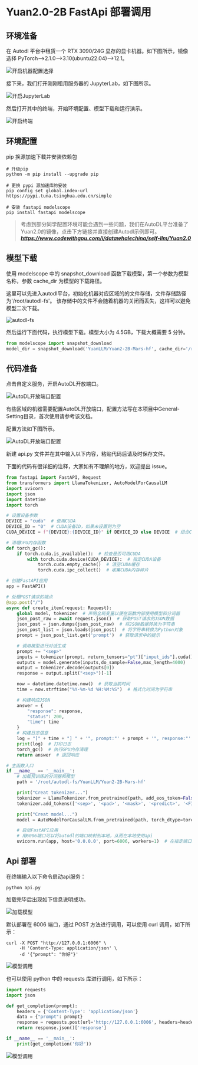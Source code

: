 # Yuan2.0-2B FastApi 部署调用

## 环境准备

在 Autodl 平台中租赁一个 RTX 3090/24G 显存的显卡机器。如下图所示，镜像选择 PyTorch-->2.1.0-->3.10(ubuntu22.04)-->12.1。

![开启机器配置选择](images/01-1.png)

接下来，我们打开刚刚租用服务器的 JupyterLab，如下图所示。

![开启JupyterLab](images/01-2.png)

然后打开其中的终端，开始环境配置、模型下载和运行演示。  

![开启终端](images/01-3.png)

## 环境配置

pip 换源加速下载并安装依赖包

```shell
# 升级pip
python -m pip install --upgrade pip

# 更换 pypi 源加速库的安装
pip config set global.index-url https://pypi.tuna.tsinghua.edu.cn/simple

# 安装 fastapi modelscope
pip install fastapi modelscope
```  

> 考虑到部分同学配置环境可能会遇到一些问题，我们在AutoDL平台准备了Yuan2.0的镜像，点击下方链接并直接创建Autodl示例即可。
> ***https://www.codewithgpu.com/i/datawhalechina/self-llm/Yuan2.0***


## 模型下载  

使用 modelscope 中的 snapshot_download 函数下载模型，第一个参数为模型名称，参数 cache_dir 为模型的下载路径。

这里可以先进入autodl平台，初始化机器对应区域的的文件存储，文件存储路径为'/root/autodl-fs'。
该存储中的文件不会随着机器的关闭而丢失，这样可以避免模型二次下载。

![autodl-fs](images/autodl-fs.png)

然后运行下面代码，执行模型下载。模型大小为 4.5GB，下载大概需要 5 分钟。

```python
from modelscope import snapshot_download
model_dir = snapshot_download('YuanLLM/Yuan2-2B-Mars-hf', cache_dir='/root/autodl-fs')
```

## 代码准备  

点击自定义服务，开启AutoDL开放端口。

![AutoDL开放端口配置](images/01-4-0.png)

有些区域的机器需要配置AutoDL开放端口，配置方法写在本项目中General-Setting目录，首次使用请参考该文档。

配置方法如下图所示。

![AutoDL开放端口配置](images/01-4-1.png)

新建 api.py 文件并在其中输入以下内容，粘贴代码后请及时保存文件。

下面的代码有很详细的注释，大家如有不理解的地方，欢迎提出 issue。  

```python
from fastapi import FastAPI, Request
from transformers import LlamaTokenizer, AutoModelForCausalLM
import uvicorn
import json
import datetime
import torch

# 设置设备参数
DEVICE = "cuda"  # 使用CUDA
DEVICE_ID = "0"  # CUDA设备ID，如果未设置则为空
CUDA_DEVICE = f"{DEVICE}:{DEVICE_ID}" if DEVICE_ID else DEVICE  # 组合CUDA设备信息

# 清理GPU内存函数
def torch_gc():
    if torch.cuda.is_available():  # 检查是否可用CUDA
        with torch.cuda.device(CUDA_DEVICE):  # 指定CUDA设备
            torch.cuda.empty_cache()  # 清空CUDA缓存
            torch.cuda.ipc_collect()  # 收集CUDA内存碎片

# 创建FastAPI应用
app = FastAPI()

# 处理POST请求的端点
@app.post("/")
async def create_item(request: Request):
    global model, tokenizer  # 声明全局变量以便在函数内部使用模型和分词器
    json_post_raw = await request.json()  # 获取POST请求的JSON数据
    json_post = json.dumps(json_post_raw)  # 将JSON数据转换为字符串
    json_post_list = json.loads(json_post)  # 将字符串转换为Python对象
    prompt = json_post_list.get('prompt')  # 获取请求中的提示

    # 调用模型进行对话生成
    prompt += "<sep>"
    inputs = tokenizer(prompt, return_tensors="pt")["input_ids"].cuda()
    outputs = model.generate(inputs,do_sample=False,max_length=4000)
    output = tokenizer.decode(outputs[0])
    response = output.split("<sep>")[-1]

    now = datetime.datetime.now()  # 获取当前时间
    time = now.strftime("%Y-%m-%d %H:%M:%S")  # 格式化时间为字符串

    # 构建响应JSON
    answer = {
        "response": response,
        "status": 200,
        "time": time
    }
    # 构建日志信息
    log = "[" + time + "] " + '", prompt:"' + prompt + '", response:"' + repr(response) + '"'
    print(log)  # 打印日志
    torch_gc()  # 执行GPU内存清理
    return answer  # 返回响应

# 主函数入口
if __name__ == '__main__':
    # 加载预训练的分词器和模型
    path = '/root/autodl-fs/YuanLLM/Yuan2-2B-Mars-hf'

    print("Creat tokenizer...")
    tokenizer = LlamaTokenizer.from_pretrained(path, add_eos_token=False, add_bos_token=False, eos_token='<eod>')
    tokenizer.add_tokens(['<sep>', '<pad>', '<mask>', '<predict>', '<FIM_SUFFIX>', '<FIM_PREFIX>', '<FIM_MIDDLE>','<commit_before>','<commit_msg>','<commit_after>','<jupyter_start>','<jupyter_text>','<jupyter_code>','<jupyter_output>','<empty_output>'], special_tokens=True)

    print("Creat model...")
    model = AutoModelForCausalLM.from_pretrained(path, torch_dtype=torch.bfloat16, trust_remote_code=True).cuda()

    # 启动FastAPI应用
    # 用6006端口可以将autodl的端口映射到本地，从而在本地使用api
    uvicorn.run(app, host='0.0.0.0', port=6006, workers=1)  # 在指定端口和主机上启动应用
```  

## Api 部署  

在终端输入以下命令启动api服务：  

```shell
python api.py
```  

加载完毕后出现如下信息说明成功。

![加载模型](images/01-5.png)

默认部署在 6006 端口，通过 POST 方法进行调用，可以使用 curl 调用，如下所示：  

```shell
curl -X POST "http://127.0.0.1:6006" \
     -H 'Content-Type: application/json' \
     -d '{"prompt": "你好"}'
```

![模型调用](images/01-6.png)

也可以使用 python 中的 requests 库进行调用，如下所示：

```python
import requests
import json

def get_completion(prompt):
    headers = {'Content-Type': 'application/json'}
    data = {"prompt": prompt}
    response = requests.post(url='http://127.0.0.1:6006', headers=headers, data=json.dumps(data))
    return response.json()['response']

if __name__ == '__main__':
    print(get_completion('你好'))
```

![模型调用](images/01-7.png)
